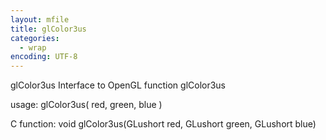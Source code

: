 ```yaml
---
layout: mfile
title: glColor3us
categories:
  - wrap
encoding: UTF-8
---
```


glColor3us  Interface to OpenGL function glColor3us

usage:  glColor3us( red, green, blue )

C function:  void glColor3us(GLushort red, GLushort green, GLushort blue)